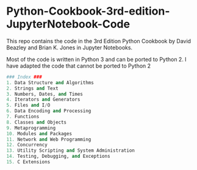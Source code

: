 # Python-Cookbook-3rd-edition-JupyterNotebook-Code

This repo contains the code in the 3rd Edition Python Cookbook by David Beazley and Brian K. Jones in Jupyter Notebooks.

Most of the code is written in Python 3 and can be ported to Python 2. I have adapted the code that cannot be ported to Python 2

``` python
### Index ###
1. Data Structure and Algorithms
2. Strings and Text
3. Numbers, Dates, and Times
4. Iterators and Generators
5. Files and I/O
6. Data Encoding and Processing
7. Functions
8. Classes and Objects
9. Metaprogramming
10. Modules and Packages
11. Network and Web Programming
12. Concurrency
13. Utility Scripting and System Administration
14. Testing, Debugging, and Exceptions
15. C Extensions
```

